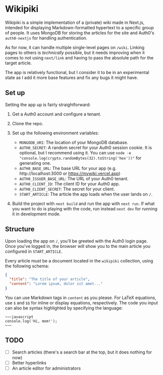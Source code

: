 # Wikipiki

Wikipiki is a simple implementation of a (private) wiki made in Next.js, intended for displaying Markdown-formatted hypertext to a specific group of people. It uses MongoDB for storing the articles for the site and Auth0's `auth0-nextjs` for handling authentication.

As for now, it can handle multiple single-level pages on `/wiki`. Linking pages to others is _technically_ possible, but it needs improving when it comes to not using `next/link` and having to pass the absolute path for the target article.

The app is relatively functional, but I consider it to be in an experimental state as I add it more base features and fix any bugs it might have.

## Set up

Setting the app up is fairly straightforward:

1. Get a Auth0 account and configure a tenant.
2. Clone the repo.
3. Set up the following environment variables:

   - `MONGODB_URI`: The location of your MongoDB database.
   - `AUTH0_SECRET`: A random secret for your Auth0 session cookie. It is optional, but I recommend using it. You can use `node -e "console.log(crypto.randomBytes(32).toString('hex'))"` for generating one.
   - `AUTH0_BASE_URL`: The base URL for your app (e.g. http://localhost:3000 or https://mywiki.vercel.app)
   - `AUTH0_ISSUER_BASE_URL`: The URL of your Auth0 tenant.
   - `AUTH0_CLIENT_ID`: The client ID for your Auth0 app.
   - `AUTH0_CLIENT_SECRET`: The secret for your client.
   - `START_ARTICLE`: The article the app loads when the user lands on `/`.

4. Build the project with `next build` and run the app with `next run`. If what you want to do is playing with the code, run instead `next dev` for running it in development mode.

## Structure

Upon loading the app on `/`, you'll be greeted with the Auth0 login page. Once you've logged in, the browser will show you to the main article you configured in `START_ARTICLE`.

Every article must be a document located in the `wikipiki` collection, using the following schema:

```json
{
  "title": "The title of your article",
  "content": "Lorem ipsum, dolor sit amet..."
}
```

You can use Markdown tags in `content` as you please. For LaTeX equations, use `$` and `$$` for inline or display equations, respectively. The code you input can also be syntax highlighted by specifying the language:

```
~~~javascript
console.log('Hi, mom!');
~~~
```

## TODO

- [ ] Search articles (there's a search bar at the top, but it does nothing for now)
- [ ] Better hyperlinks
- [ ] An article editor for administrators
